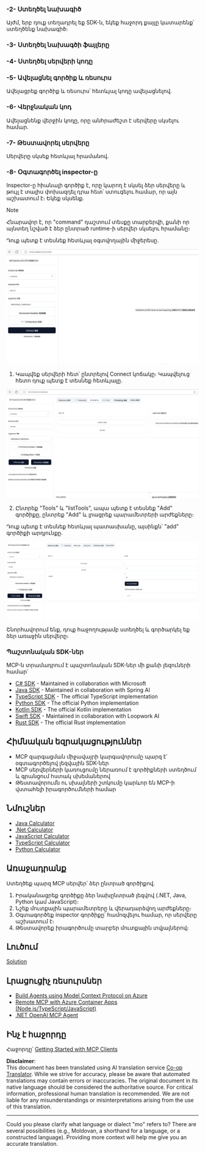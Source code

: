 <!--
CO_OP_TRANSLATOR_METADATA:
{
  "original_hash": "d90651bcd1df019768921d531653638a",
  "translation_date": "2025-06-12T23:11:43+00:00",
  "source_file": "03-GettingStarted/01-first-server/README.md",
  "language_code": "mo"
}
-->
### -2- Ստեղծել նախագիծ

Այժմ, երբ դուք տեղադրել եք SDK-ն, եկեք հաջորդ քայլը կատարենք՝ ստեղծենք նախագիծ։

### -3- Ստեղծել նախագծի ֆայլերը

### -4- Ստեղծել սերվերի կոդը

### -5- Ավելացնել գործիք և ռեսուրս

Ավելացրեք գործիք և ռեսուրս՝ հետևյալ կոդը ավելացնելով.

### -6- Վերջնական կոդ

Ավելացնենք վերջին կոդը, որը անհրաժեշտ է սերվերը սկսելու համար.

### -7- Թեստավորել սերվերը

Սերվերը սկսեք հետևյալ հրամանով.

### -8- Օգտագործել inspector-ը

Inspector-ը հիանալի գործիք է, որը կարող է սկսել ձեր սերվերը և թույլ է տալիս փոխազդել դրա հետ՝ ստուգելու համար, որ այն աշխատում է։ Եկեք սկսենք.

> [!NOTE]
> Հնարավոր է, որ "command" դաշտում տեսքը տարբերվի, քանի որ այնտեղ նշված է ձեր ընտրած runtime-ի սերվեր սկսելու հրամանը։

Դուք պետք է տեսնեք հետևյալ օգտվողային միջերեսը.

![Connect](../../../../translated_images/connect.141db0b2bd05f096fb1dd91273771fd8b2469d6507656c3b0c9df4b3c5473929.mo.png)

1. Կապվեք սերվերի հետ՝ ընտրելով Connect կոճակը։ Կապվելուց հետո դուք պետք է տեսնեք հետևյալը.

  ![Connected](../../../../translated_images/connected.73d1e042c24075d386cacdd4ee7cd748c16364c277d814e646ff2f7b5eefde85.mo.png)

2. Ընտրեք "Tools" և "listTools", ապա պետք է տեսնեք "Add" գործիքը, ընտրեք "Add" և լրացրեք պարամետրերի արժեքները։

  Դուք պետք է տեսնեք հետևյալ պատասխանը, այսինքն՝ "add" գործիքի արդյունքը.

  ![Result of running add](../../../../translated_images/ran-tool.a5a6ee878c1369ec1e379b81053395252a441799dbf23416c36ddf288faf8249.mo.png)

Շնորհավորում ենք, դուք հաջողությամբ ստեղծել և գործարկել եք ձեր առաջին սերվերը։

### Պաշտոնական SDK-ներ

MCP-ն տրամադրում է պաշտոնական SDK-ներ մի քանի լեզուների համար՝
- [C# SDK](https://github.com/modelcontextprotocol/csharp-sdk) - Maintained in collaboration with Microsoft
- [Java SDK](https://github.com/modelcontextprotocol/java-sdk) - Maintained in collaboration with Spring AI
- [TypeScript SDK](https://github.com/modelcontextprotocol/typescript-sdk) - The official TypeScript implementation
- [Python SDK](https://github.com/modelcontextprotocol/python-sdk) - The official Python implementation
- [Kotlin SDK](https://github.com/modelcontextprotocol/kotlin-sdk) - The official Kotlin implementation
- [Swift SDK](https://github.com/modelcontextprotocol/swift-sdk) - Maintained in collaboration with Loopwork AI
- [Rust SDK](https://github.com/modelcontextprotocol/rust-sdk) - The official Rust implementation

## Հիմնական եզրակացություններ

- MCP զարգացման միջավայրի կարգավորումը պարզ է՝ օգտագործելով լեզվային SDK-ներ
- MCP սերվերների կառուցումը ներառում է գործիքների ստեղծում և գրանցում հստակ սխեմաներով
- Թեստավորումն ու սխալների շտկումը կարևոր են MCP-ի վստահելի իրագործումների համար

## Նմուշներ

- [Java Calculator](../samples/java/calculator/README.md)
- [.Net Calculator](../../../../03-GettingStarted/samples/csharp)
- [JavaScript Calculator](../samples/javascript/README.md)
- [TypeScript Calculator](../samples/typescript/README.md)
- [Python Calculator](../../../../03-GettingStarted/samples/python)

## Առաջադրանք

Ստեղծեք պարզ MCP սերվեր՝ ձեր ընտրած գործիքով.
1. Իրականացրեք գործիքը ձեր նախընտրած լեզվով (.NET, Java, Python կամ JavaScript)։
2. Նշեք մուտքային պարամետրերը և վերադարձվող արժեքները։
3. Օգտագործեք inspector գործիքը՝ համոզվելու համար, որ սերվերը աշխատում է։
4. Թեստավորեք իրագործումը տարբեր մուտքային տվյալներով։

## Լուծում

[Solution](./solution/README.md)

## Լրացուցիչ ռեսուրսներ

- [Build Agents using Model Context Protocol on Azure](https://learn.microsoft.com/azure/developer/ai/intro-agents-mcp)
- [Remote MCP with Azure Container Apps (Node.js/TypeScript/JavaScript)](https://learn.microsoft.com/samples/azure-samples/mcp-container-ts/mcp-container-ts/)
- [.NET OpenAI MCP Agent](https://learn.microsoft.com/samples/azure-samples/openai-mcp-agent-dotnet/openai-mcp-agent-dotnet/)

## Ինչ է հաջորդը

Հաջորդը՝ [Getting Started with MCP Clients](/03-GettingStarted/02-client/README.md)

**Disclaimer**:  
This document has been translated using AI translation service [Co-op Translator](https://github.com/Azure/co-op-translator). While we strive for accuracy, please be aware that automated translations may contain errors or inaccuracies. The original document in its native language should be considered the authoritative source. For critical information, professional human translation is recommended. We are not liable for any misunderstandings or misinterpretations arising from the use of this translation.

---

Could you please clarify what language or dialect "mo" refers to? There are several possibilities (e.g., Moldovan, a shorthand for a language, or a constructed language). Providing more context will help me give you an accurate translation.